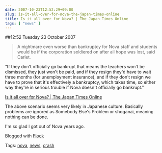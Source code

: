 ```yaml
---
date: 2007-10-23T12:52:29+09:00
slug: is-it-all-over-for-nova-the-japan-times-online
title: Is it all over for Nova? | The Japan Times Online
tags: [ "news" ]
---
```


##12:52 Tuesday 23 October 2007

> A nightmare even worse than bankruptcy for Nova staff and students would be if the corporation soldiered on after all hope was lost, said Carlet.

"If they don't officially go bankrupt that means the teachers won't be dismissed, they just won't be paid, and if they resign they'd have to wait three months (for unemployment insurance), and if they don't resign we have to prove that it's effectively a bankruptcy, which takes time, so either way they're in serious trouble if Nova doesn't officially go bankrupt."

[Is it all over for Nova? | The Japan Times Online](https://search.japantimes.co.jp/cgi-bin/fl20070925zg.html)


The above scenario seems very likely in Japanese culture. Basically problems are ignored as Somebody Else's Problem or shoganai, meaning nothing can be done.

I'm so glad I got out of Nova years ago.



Blogged with [Flock](https://www.flock.com/blogged-with-flock)

Tags: [nova](https://technorati.com/tag/nova), [news](https://technorati.com/tag/news), [ crash](https://technorati.com/tag/%20crash)
